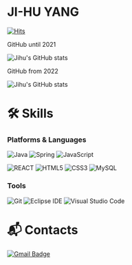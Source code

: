 # JI-HU YANG 


[![Hits](https://hits.seeyoufarm.com/api/count/incr/badge.svg?url=https%3A%2F%2Fgithub.com%2Fzihooy%2Fhit-counter&count_bg=%23AD8AD7&title_bg=%235173C4&icon=smugmug.svg&icon_color=%23E7E7E7&title=hits&edge_flat=false)](https://hits.seeyoufarm.com)

GitHub until 2021

![Jihu's GitHub stats](https://github-readme-stats.vercel.app/api?username=JihuYang&show_icons=true&theme=dracula)

GitHub from 2022

![Jihu's GitHub stats](https://github-readme-stats.vercel.app/api?username=zihooy&show_icons=true&theme=dracula)



# 🛠 Skills
### Platforms & Languages
![Java](https://img.shields.io/badge/Java-007396.svg?&style=for-the-badge&logo=JAVA&logoColor=white)
![Spring](https://img.shields.io/badge/Spring-6DB33F.svg?&style=for-the-badge&logo=Spring&logoColor=white)
![JavaScript](https://img.shields.io/badge/JavaScript-F7DF1E.svg?&style=for-the-badge&logo=JavaScript&logoColor=white)

![REACT](https://img.shields.io/badge/REACT-00d8ff.svg?&style=for-the-badge&logo=REACT&logoColor=white)
![HTML5](https://img.shields.io/badge/HTML5-E34F26.svg?&style=for-the-badge&logo=HTML5&logoColor=white)
![CSS3](https://img.shields.io/badge/CSS3-1572B6.svg?&style=for-the-badge&logo=CSS3&logoColor=white)
![MySQL](https://img.shields.io/badge/MySQL-4479A1.svg?&style=for-the-badge&logo=MySQL&logoColor=white)

### Tools
![Git](https://img.shields.io/badge/Git-F05032.svg?&style=for-the-badge&logo=Git&logoColor=white)
![Eclipse IDE](https://img.shields.io/badge/Eclipse%20IDE-2C2255.svg?&style=for-the-badge&logo=Eclipse%20IDE&logoColor=white)
![Visual Studio Code](https://img.shields.io/badge/Visual%20Studio%20Code-007ACC.svg?&style=for-the-badge&logo=Visual%20Studio%20Code&logoColor=white)

 
# :mailbox_with_mail: Contacts
[![Gmail Badge](https://img.shields.io/badge/Gmail-d14836?style=flat-square&logo=Gmail&logoColor=white&link=mailto:zihooy139@gmail.com)](mailto:kimsh1691@gmail.com)
